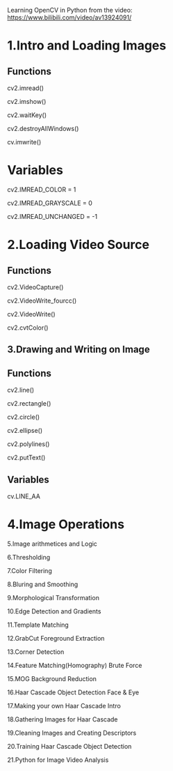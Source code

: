 Learning OpenCV in Python from the video: https://www.bilibili.com/video/av13924091/

# 1.Intro and Loading Images

## Functions

cv2.imread()

cv2.imshow()

cv2.waitKey()

cv2.destroyAllWindows()

cv.imwrite()

# Variables

cv2.IMREAD_COLOR = 1

cv2.IMREAD_GRAYSCALE = 0

cv2.IMREAD_UNCHANGED = -1



# 2.Loading Video Source

## Functions

cv2.VideoCapture()

cv2.VideoWrite_fourcc()

cv2.VideoWrite()

cv2.cvtColor()



## 3.Drawing and Writing on Image

## Functions

cv2.line()

cv2.rectangle()

cv2.circle()

cv2.ellipse()

cv2.polylines()

cv2.putText()

## Variables

cv.LINE_AA



# 4.Image Operations

5.Image arithmetices and Logic

6.Thresholding

7.Color Filtering

8.Bluring and Smoothing

9.Morphological Transformation

10.Edge Detection and Gradients

11.Template Matching

12.GrabCut Foreground Extraction

13.Corner Detection

14.Feature Matching(Homography) Brute Force

15.MOG Background Reduction

16.Haar Cascade Object Detection Face & Eye

17.Making your own Haar Cascade Intro

18.Gathering Images for Haar Cascade

19.Cleaning Images and Creating Descriptors

20.Training Haar Cascade Object Detection

21.Python for Image Video Analysis